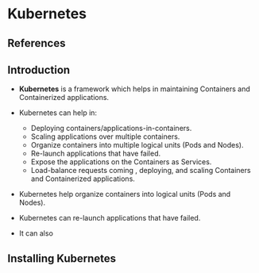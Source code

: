 # Kubernetes

## References


## Introduction

* **Kubernetes** is a framework which helps in maintaining Containers and Containerized applications.

* Kubernetes can help in:
	* Deploying containers/applications-in-containers.
	* Scaling applications over multiple containers.
	* Organize containers into multiple logical units (Pods and Nodes).
	* Re-launch applications that have failed.
	* Expose the applications on the Containers as Services.
	* Load-balance requests coming 
, deploying, and scaling Containers and Containerized applications.
* Kubernetes help organize containers into logical units (Pods and Nodes).
* Kubernetes can re-launch applications that have failed.
* It can also


## Installing Kubernetes


